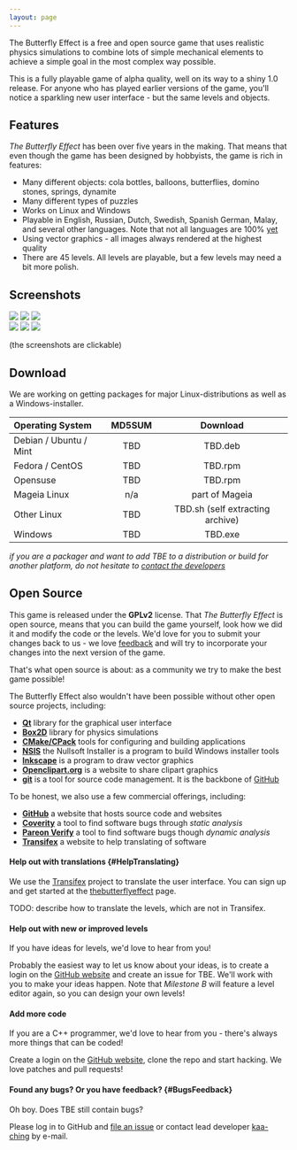 ```yaml
---
layout: page
---
```


The Butterfly Effect is a free and open source game that uses realistic physics simulations to combine lots of simple mechanical elements to achieve a simple goal in the most complex way possible.

This is a fully playable game of alpha quality, well on its way to a shiny 1.0 release. For anyone who has played earlier versions of the game, you'll notice a sparkling new user interface - but the same levels and objects.

## Features

_The Butterfly Effect_ has been over five years in the making. That means that even though the game has been designed by hobbyists, the game is rich in features:

 * Many different objects: cola bottles, balloons, butterflies, domino stones, springs, dynamite
 * Many different types of puzzles
 * Works on Linux and Windows
 * Playable in English, Russian, Dutch, Swedish, Spanish German, Malay, and several other languages. Note that not all languages are 100% [yet](#HelpTranslating)
 * Using vector graphics - all images always rendered at the highest quality
 * There are 45 levels. All levels are playable, but a few levels may need a bit more polish.

## Screenshots

<div class="row">
    <div class="col-md-offset-1 col-md-8">
        <div class="row">
            <a class="col-sm-4" data-toggle="lightbox" data-gallery="screenshots" href="images/lvl-angry-birds2.png"><img src="images/lvl-angry-birds2.png" class="img-responsive" /></a>
            <a class="col-sm-4" data-toggle="lightbox" data-gallery="screenshots" href="images/lvl-draft-dialbforboom.png"><img src="images/lvl-draft-dialbforboom.png" class="img-responsive" /></a>
            <a class="col-sm-4" data-toggle="lightbox" data-gallery="screenshots" href="images/lvl-draft-find-the-message.png"><img src="images/lvl-draft-find-the-message.png" class="img-responsive" /></a>
        </div><!-- /.row -->
        <div class="row">
            <a class="col-sm-4" data-toggle="lightbox" data-gallery="screenshots" href="images/lvl-draft-save-the-butterfly.png"><img src="images/lvl-draft-save-the-butterfly.png" class="img-responsive" /></a>
            <a class="col-sm-4" data-toggle="lightbox" data-gallery="screenshots" href="images/lvl-games-extreme-tux-racer.png"><img src="images/lvl-games-extreme-tux-racer.png" class="img-responsive" /></a>
            <a class="col-sm-4" data-toggle="lightbox" data-gallery="screenshots" href="images/lvl-picnic-picnic-1.png"><img src="images/lvl-picnic-picnic-1.png" class="img-responsive" /></a>
        </div><!-- /.row -->
    </div><!-- /.col-md-off-set-1 col-md-8 -->
</div>

(the screenshots are clickable)

## Download

We are working on getting packages for major Linux-distributions as well as a Windows-installer.

| Operating System       | MD5SUM | Download |
|:-----------------------|:------:|:--------:|
| Debian / Ubuntu / Mint |  TBD   |  TBD.deb |
| Fedora / CentOS        |  TBD   |  TBD.rpm |
| Opensuse               |  TBD   |  TBD.rpm |
| Mageia Linux           |  n/a   |  part of Mageia |
| Other Linux            |  TBD   |  TBD.sh (self extracting archive) |
| Windows                |  TBD   |  TBD.exe |

_if you are a packager and want to add TBE to a distribution or build for another platform, do not hesitate to [contact the developers](#BugsFeedback)_

## Open Source

This game is released under the **GPLv2** license. That _The Butterfly Effect_ is open source, means that you can build the game yourself, look how we did it and modify the code or the levels. We'd love for you to submit your changes back to us - we love [feedback](#BugsFeedback) and will try to incorporate your changes into the next version of the game.

That's what open source is about: as a community we try to make the best game possible!

The Butterfly Effect also wouldn't have been possible without other open source projects, including:

 * [**Qt**](https://www.qt.io/) library for the graphical user interface
 * [**Box2D**](http://box2d.org/) library for physics simulations
 * [**CMake/CPack**](https://cmake.org) tools for configuring and building applications
 * [**NSIS**](http://nsis.sourceforge.net) the Nullsoft Installer is a program to build Windows installer tools
 * [**Inkscape**](https://inkscape.org/en/) is a program to draw vector graphics
 * [**Openclipart.org**](https://openclipart.org) is a website to share clipart graphics
 * [**git**](https://git-scm.com/) is a tool for source code management. It is the backbone of [GitHub](https://github.com)
 
To be honest, we also use a few commercial offerings, including:

 * [**GitHub**](https://github.com) a website that hosts source code and websites
 * [**Coverity**](https://scan.coverity.com/) a tool to find software bugs through _static analysis_
 * [**Pareon Verify**](https://pareonverify.com) a tool to find software bugs though _dynamic analysis_
 * [**Transifex**](https://www.transifex.com/) a website to help translating of software

#### Help out with translations {#HelpTranslating}

We use the [Transifex](https://www.transifex.com/) project to translate the user interface. You can sign up and get started at the [thebutterflyeffect](https://www.transifex.com/Magic/thebutterflyeffect/) page.

TODO: describe how to translate the levels, which are not in Transifex.

#### Help out with new or improved levels

If you have ideas for levels, we'd love to hear from you!

Probably the easiest way to let us know about your ideas, is to create a login on the [GitHub website](https://github.com/kaa-ching/tbe) and create an issue for TBE. We'll work with you to make your ideas happen. Note that _Milestone B_ will feature a level editor again, so you can design your own levels!

#### Add more code

If you are a C++ programmer, we'd love to hear from you - there's always more things that can be coded!

Create a login on the [GitHub website](https://github.com/kaa-ching/tbe), clone the repo and start hacking. We love patches and pull requests!

#### Found any bugs? Or you have feedback? {#BugsFeedback}

Oh boy. Does TBE still contain bugs?

Please log in to GitHub and [file an issue](https://github.com/kaa-ching/tbe/issues) or contact lead developer [kaa-ching](https://github.com/kaa-ching) by e-mail.
